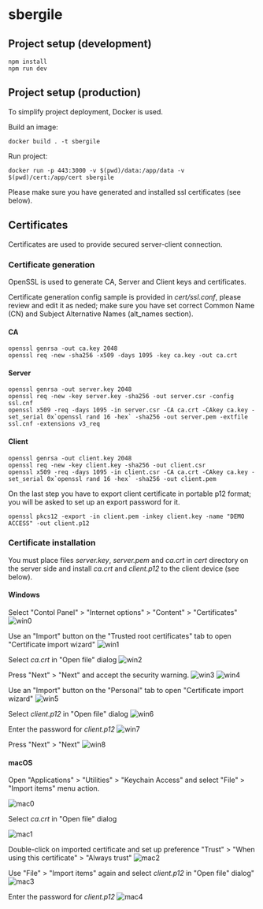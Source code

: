 # sbergile

## Project setup (development)
```
npm install
npm run dev
```

## Project setup (production)

To simplify project deployment, Docker is used. 

Build an image: 

```
docker build . -t sbergile
```

Run project: 

```
docker run -p 443:3000 -v $(pwd)/data:/app/data -v $(pwd)/cert:/app/cert sbergile
```

Please make sure you have generated and installed ssl certificates (see below).

## Certificates

Certificates are used to provide secured server-client connection.

### Certificate generation

OpenSSL is used to generate CA, Server and Client keys and certificates.

Certificate generation config sample is provided in _cert/ssl.conf_, please review and edit it as neded; make sure you have set correct Common Name (CN) and Subject Alternative Names (alt_names section).


#### CA
```
openssl genrsa -out ca.key 2048
openssl req -new -sha256 -x509 -days 1095 -key ca.key -out ca.crt
```

#### Server
```
openssl genrsa -out server.key 2048
openssl req -new -key server.key -sha256 -out server.csr -config ssl.cnf
openssl x509 -req -days 1095 -in server.csr -CA ca.crt -CAkey ca.key -set_serial 0x`openssl rand 16 -hex` -sha256 -out server.pem -extfile ssl.cnf -extensions v3_req
```

#### Client 
```
openssl genrsa -out client.key 2048
openssl req -new -key client.key -sha256 -out client.csr
openssl x509 -req -days 1095 -in client.csr -CA ca.crt -CAkey ca.key -set_serial 0x`openssl rand 16 -hex` -sha256 -out client.pem
```

On the last step you have to export client certificate in portable p12 format; you will be asked to set up an export password for it.

```
openssl pkcs12 -export -in client.pem -inkey client.key -name "DEMO ACCESS" -out client.p12
```

### Certificate installation

You must place files _server.key_, _server.pem_ and _ca.crt_ in _cert_ directory on the server side and install _ca.crt_ and _client.p12_ to the client device (see below).

#### Windows

Select "Contol Panel" > "Internet options" > "Content" > "Certificates" 
![win0](https://vgolovnin.me/sa-static/win0.png)

Use an "Import" button on the "Trusted root certificates" tab to open "Certificate import wizard"
![win1](https://vgolovnin.me/sa-static/win1.png)

Select _ca.crt_ in "Open file" dialog
![win2](https://vgolovnin.me/sa-static/win2.png)

Press "Next" > "Next" and accept the security warning.
![win3](https://vgolovnin.me/sa-static/win3.png)
![win4](https://vgolovnin.me/sa-static/win4.png)

Use an "Import" button on the "Personal" tab  to open "Certificate import wizard"
![win5](https://vgolovnin.me/sa-static/win5.png)

Select _client.p12_ in "Open file" dialog
![win6](https://vgolovnin.me/sa-static/win6.png)

Enter the password for _client.p12_
![win7](https://vgolovnin.me/sa-static/win7.png)

Press "Next" > "Next"
![win8](https://vgolovnin.me/sa-static/win8.png)

#### macOS

Open "Applications" > "Utilities" > "Keychain Access" and select "File" > "Import items" menu action.

![mac0](https://vgolovnin.me/sa-static/mac0.png)

Select _ca.crt_ in "Open file" dialog

![mac1](https://vgolovnin.me/sa-static/mac1.png)

Double-click on imported certificate and set up preference "Trust" > "When using this certificate" > "Always trust"
![mac2](https://vgolovnin.me/sa-static/mac2.png)

Use "File" > "Import items" again and select _client.p12_ in "Open file" dialog"
![mac3](https://vgolovnin.me/sa-static/mac3.png)

Enter the password for _client.p12_
![mac4](https://vgolovnin.me/sa-static/mac4.png)
